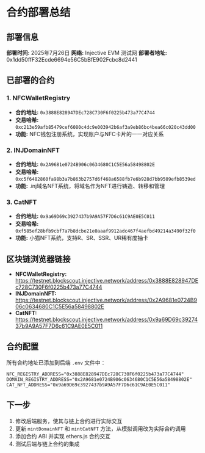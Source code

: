# 合约部署总结

## 部署信息

**部署时间:** 2025年7月26日
**网络:** Injective EVM 测试网
**部署者地址:** 0x1dd50ffF32Ecde6694e56C5bBfE902Fcbc8d2441

## 已部署的合约

### 1. NFCWalletRegistry
- **合约地址:** `0x3888E828947DEc728C730F6f0225b473a77C4744`
- **交易哈希:** `0xc213e59afb85479cef6080c4dc9e003942b6af3a9eb86bc4bea66c020c43dd00`
- **功能:** NFC钱包注册系统，实现账户与NFC卡片的一一对应关系

### 2. INJDomainNFT
- **合约地址:** `0x2A9681e0724B906c0634680C1C5E56a58498802E`
- **交易哈希:** `0xc5f6482860fa98b3a7b863b2757d6f468a6588fb7e6b928d7bb9509efb8539ed`
- **功能:** .inj域名NFT系统，将域名作为NFT进行铸造、转移和管理

### 3. CatNFT
- **合约地址:** `0x9a69D69c3927437b9A9A57F7D6c61C9AE0E5C011`
- **交易哈希:** `0xf585ef28bfb9cbf7a7b8dcbe21e0aaaf9912adc467f4aefbd49214a3490f32f0`
- **功能:** 小猫NFT系统，支持R、SR、SSR、UR稀有度抽卡

## 区块链浏览器链接

- **NFCWalletRegistry:** https://testnet.blockscout.injective.network/address/0x3888E828947DEc728C730F6f0225b473a77C4744
- **INJDomainNFT:** https://testnet.blockscout.injective.network/address/0x2A9681e0724B906c0634680C1C5E56a58498802E
- **CatNFT:** https://testnet.blockscout.injective.network/address/0x9a69D69c3927437b9A9A57F7D6c61C9AE0E5C011

## 合约配置

所有合约地址已添加到后端 `.env` 文件中：
```
NFC_REGISTRY_ADDRESS="0x3888E828947DEc728C730F6f0225b473a77C4744"
DOMAIN_REGISTRY_ADDRESS="0x2A9681e0724B906c0634680C1C5E56a58498802E"
CAT_NFT_ADDRESS="0x9a69D69c3927437b9A9A57F7D6c61C9AE0E5C011"
```

## 下一步

1. 修改后端服务，使其与链上合约进行实际交互
2. 更新 `mintDomainNFT` 和 `mintCatNFT` 方法，从模拟调用改为实际合约调用
3. 添加合约 ABI 并实现 ethers.js 合约交互
4. 测试后端与链上合约的集成
